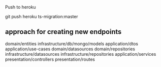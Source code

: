 Push to heroku

git push heroku ts-migration:master

## approach for creating new endpoints

domain/entities
infrastructure/db/mongo/models
application/dtos
application/use-cases
domain/datasources
domain/repositories
infrastructure/datasources
infrastructure/repositories
application/services
presentation/controllers
presentation/routes
